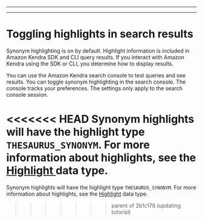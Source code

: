 --------

--------

# Toggling highlights in search results<a name="index-synonyms-enabling-synonyms-in-results"></a>

Synonym highlighting is on by default\. Highlight information is included in Amazon Kendra SDK and CLI query results\. If you interact with Amazon Kendra using the SDK or CLI, you determine how to display results\. 

You can use the Amazon Kendra search console to test queries and see results\. You can toggle synonym highlighting in the search console\. The console tracks your preferences\. The settings only apply to the search console session\. 

<<<<<<< HEAD
Synonym highlights will have the highlight type `THESAURUS_SYNONYM`\. For more information about highlights, see the [ Highlight ](API_Highlight.md) data type\.
=======
Synonym highlights will have the highlight type `THESAURUS_SYNONYM`\. For more information about highlights, see the [Highlight](API_Highlight.md) data type\.
>>>>>>> parent of 2b1c178 (updating tutorial)
